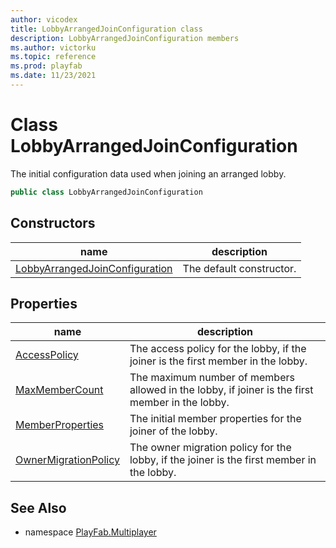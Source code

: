 ```yaml
---
author: vicodex
title: LobbyArrangedJoinConfiguration class
description: LobbyArrangedJoinConfiguration members
ms.author: victorku
ms.topic: reference
ms.prod: playfab
ms.date: 11/23/2021
---
```


# Class LobbyArrangedJoinConfiguration

The initial configuration data used when joining an arranged lobby.

```csharp
public class LobbyArrangedJoinConfiguration
```

## Constructors

| name | description |
| --- | --- |
| [LobbyArrangedJoinConfiguration](LobbyArrangedJoinConfiguration/LobbyArrangedJoinConfiguration.md) | The default constructor. |

## Properties

| name | description |
| --- | --- |
| [AccessPolicy](LobbyArrangedJoinConfiguration/AccessPolicy.md) | The access policy for the lobby, if the joiner is the first member in the lobby. |
| [MaxMemberCount](LobbyArrangedJoinConfiguration/MaxMemberCount.md) | The maximum number of members allowed in the lobby, if joiner is the first member in the lobby. |
| [MemberProperties](LobbyArrangedJoinConfiguration/MemberProperties.md) | The initial member properties for the joiner of the lobby. |
| [OwnerMigrationPolicy](LobbyArrangedJoinConfiguration/OwnerMigrationPolicy.md) | The owner migration policy for the lobby, if the joiner is the first member in the lobby. |

## See Also

* namespace [PlayFab.Multiplayer](../PlayFabMultiplayerSDK.md)

